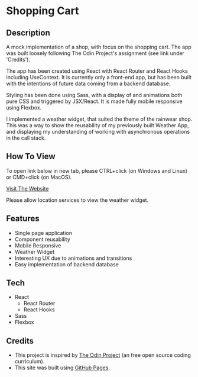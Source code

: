 # Shopping Cart

## Description

A mock implementation of a shop, with focus on the shopping cart. The app was built loosely following The Odin Project's assignment (see link under 'Credits').

The app has been created using React with React Router and React Hooks including UseContext.
It is currently only a front-end app, but has been built with the intentions of future data coming from a backend database.

Styling has been done using Sass, with a display of and animations both pure CSS and triggered by JSX/React.
It is made fully mobile responsive using Flexbox.

I implemented a weather widget, that suited the theme of the rainwear shop. This was a way to show the reusability of my previously built Weather App, and displaying my understanding of working with asynchronous operations in the call stack.

## How To View
To open link below in new tab, please CTRL+click (on Windows and Linux) or CMD+click (on MacOS).

[Visit The Website](https://kiahooper.github.io/shopping-cart/)

Please allow location services to view the weather widget.

## Features

- Single page application
- Component reusability
- Mobile Responsive
- Weather Widget
- Interesting UX due to animations and transitions
- Easy implementation of backend database

## Tech

- React
  - React Router
  - React Hooks
- Sass
- Flexbox

## Credits

- This project is inspired by [The Odin Project](https://www.theodinproject.com/paths/full-stack-javascript/courses/javascript/lessons/shopping-cart) (an free open source coding curriculum).
- This site was built using [GitHub Pages](https://pages.github.com/).
